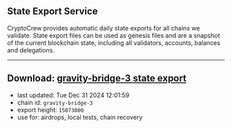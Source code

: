 ## State Export Service
CryptoCrew provides automatic daily state exports for all chains we validate. State export files can be used as genesis files and are a snapshot of the current blockchain state, including all validators, accounts, balances and delegations.

---
**Download: [gravity-bridge-3 state export](https://dl-eu2.ccvalidators.com/SERVICE/gravitybridge/gravity-bridge-3_export_15073000.json)**
---

- last updated: Tue Dec 31 2024 12:01:59
- chain id: `gravity-bridge-3`
- export height: `15073000`
- use for: airdrops, local tests, chain recovery

